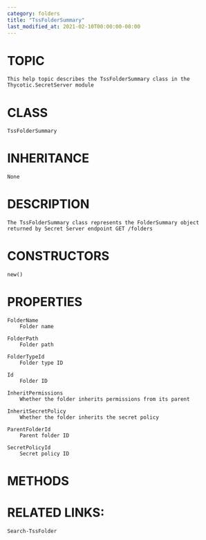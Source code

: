 ```yaml
---
category: folders
title: "TssFolderSummary"
last_modified_at: 2021-02-10T00:00:00-00:00
---
```


# TOPIC
    This help topic describes the TssFolderSummary class in the Thycotic.SecretServer module

# CLASS
    TssFolderSummary

# INHERITANCE
    None

# DESCRIPTION
    The TssFolderSummary class represents the FolderSummary object returned by Secret Server endpoint GET /folders

# CONSTRUCTORS
    new()

# PROPERTIES
    FolderName
        Folder name

    FolderPath
        Folder path

    FolderTypeId
        Folder type ID

    Id
        Folder ID

    InheritPermissions
        Whether the folder inherits permissions from its parent

    InheritSecretPolicy
        Whether the folder inherits the secret policy

    ParentFolderId
        Parent folder ID

    SecretPolicyId
        Secret policy ID

# METHODS

# RELATED LINKS:
    Search-TssFolder